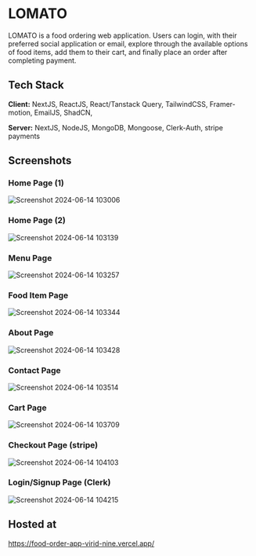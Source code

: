 
# LOMATO

LOMATO is a food ordering web application. Users can login, with their preferred social application or email, explore through the available options of food items, add them to their cart, and finally place an order after completing payment.



## Tech Stack

**Client:** NextJS, ReactJS, React/Tanstack Query, TailwindCSS, Framer-motion, EmailJS, ShadCN, 

**Server:** NextJS, NodeJS, MongoDB, Mongoose, Clerk-Auth, stripe payments


## Screenshots

### Home Page (1)
![Screenshot 2024-06-14 103006](https://github.com/Lakshayyy-m/food-order-app-next/assets/138291814/cbae730f-5b6d-4f00-a7df-0d84697c83fe)


### Home Page (2)
![Screenshot 2024-06-14 103139](https://github.com/Lakshayyy-m/food-order-app-next/assets/138291814/6656ce19-cf08-42a6-a6f9-34774c04c89b)


### Menu Page
![Screenshot 2024-06-14 103257](https://github.com/Lakshayyy-m/food-order-app-next/assets/138291814/591e5173-a27d-418c-b62c-1264229c6bfb)


### Food Item Page
![Screenshot 2024-06-14 103344](https://github.com/Lakshayyy-m/food-order-app-next/assets/138291814/ca696557-3ade-427d-8d0a-a2601e38cff7)


### About Page
![Screenshot 2024-06-14 103428](https://github.com/Lakshayyy-m/food-order-app-next/assets/138291814/c22b4b98-fcb2-4ba3-b82f-f3ff1aa8f087)


### Contact Page
![Screenshot 2024-06-14 103514](https://github.com/Lakshayyy-m/food-order-app-next/assets/138291814/6ae0c15e-d971-4d09-b0d5-66d98eac5e34)


### Cart Page
![Screenshot 2024-06-14 103709](https://github.com/Lakshayyy-m/food-order-app-next/assets/138291814/47947f44-1220-4c70-91be-5133a1a70f63)


### Checkout Page (stripe)
![Screenshot 2024-06-14 104103](https://github.com/Lakshayyy-m/food-order-app-next/assets/138291814/2e33cc9b-38a9-4098-8492-60fc018bbf39)


### Login/Signup Page (Clerk)
![Screenshot 2024-06-14 104215](https://github.com/Lakshayyy-m/food-order-app-next/assets/138291814/a0254445-a161-46ec-884c-8993b4d1de24)


## Hosted at
https://food-order-app-virid-nine.vercel.app/
